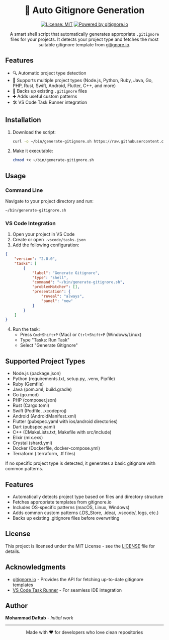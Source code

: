 <div align="center">

# 🚀 Auto Gitignore Generation

[![License: MIT](https://img.shields.io/badge/License-MIT-yellow.svg)](https://opensource.org/licenses/MIT)
[![Powered by gitignore.io](https://img.shields.io/badge/Powered%20by-gitignore.io-blue.svg)](https://www.toptal.com/developers/gitignore)

A smart shell script that automatically generates appropriate `.gitignore` files for your projects. It detects your project type and fetches the most suitable gitignore template from [gitignore.io](https://www.toptal.com/developers/gitignore).

</div>

## Features

- 🔍 Automatic project type detection
- 🎯 Supports multiple project types (Node.js, Python, Ruby, Java, Go, PHP, Rust, Swift, Android, Flutter, C++, and more)
- 🔄 Backs up existing `.gitignore` files
- ➕ Adds useful custom patterns
- 🛠️ VS Code Task Runner integration

## Installation

1. Download the script:
   ```bash
   curl -o ~/bin/generate-gitignore.sh https://raw.githubusercontent.com/yourusername/auto_gitignore_generation/main/generate-gitignore.sh
   ```

2. Make it executable:
   ```bash
   chmod +x ~/bin/generate-gitignore.sh
   ```

## Usage

### Command Line
Navigate to your project directory and run:
```bash
~/bin/generate-gitignore.sh
```

### VS Code Integration

1. Open your project in VS Code
2. Create or open `.vscode/tasks.json`
3. Add the following configuration:
```json
{
    "version": "2.0.0",
    "tasks": [
        {
            "label": "Generate Gitignore",
            "type": "shell",
            "command": "~/bin/generate-gitignore.sh",
            "problemMatcher": [],
            "presentation": {
                "reveal": "always",
                "panel": "new"
            }
        }
    ]
}
```

4. Run the task:
   - Press `Cmd+Shift+P` (Mac) or `Ctrl+Shift+P` (Windows/Linux)
   - Type "Tasks: Run Task"
   - Select "Generate Gitignore"

## Supported Project Types

- Node.js (package.json)
- Python (requirements.txt, setup.py, .venv, Pipfile)
- Ruby (Gemfile)
- Java (pom.xml, build.gradle)
- Go (go.mod)
- PHP (composer.json)
- Rust (Cargo.toml)
- Swift (Podfile, .xcodeproj)
- Android (AndroidManifest.xml)
- Flutter (pubspec.yaml with ios/android directories)
- Dart (pubspec.yaml)
- C++ (CMakeLists.txt, Makefile with src/include)
- Elixir (mix.exs)
- Crystal (shard.yml)
- Docker (Dockerfile, docker-compose.yml)
- Terraform (.terraform, .tf files)

If no specific project type is detected, it generates a basic gitignore with common patterns.

## Features

- Automatically detects project type based on files and directory structure
- Fetches appropriate templates from gitignore.io
- Includes OS-specific patterns (macOS, Linux, Windows)
- Adds common custom patterns (.DS_Store, .idea/, .vscode/, logs, etc.)
- Backs up existing .gitignore files before overwriting

## License

This project is licensed under the MIT License - see the [LICENSE](LICENSE) file for details.

## Acknowledgments

- [gitignore.io](https://www.toptal.com/developers/gitignore) - Provides the API for fetching up-to-date gitignore templates
- [VS Code Task Runner](https://code.visualstudio.com/docs/editor/tasks) - For seamless IDE integration

## Author

**Mohammad Daftab** - *Initial work*

---

<div align="center">
Made with ❤️ for developers who love clean repositories
</div>
